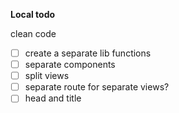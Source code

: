 **Local todo**

clean code

- [ ] create a separate lib functions
- [ ] separate components
- [ ] split views
- [ ] separate route for separate views?
- [ ] head and title

